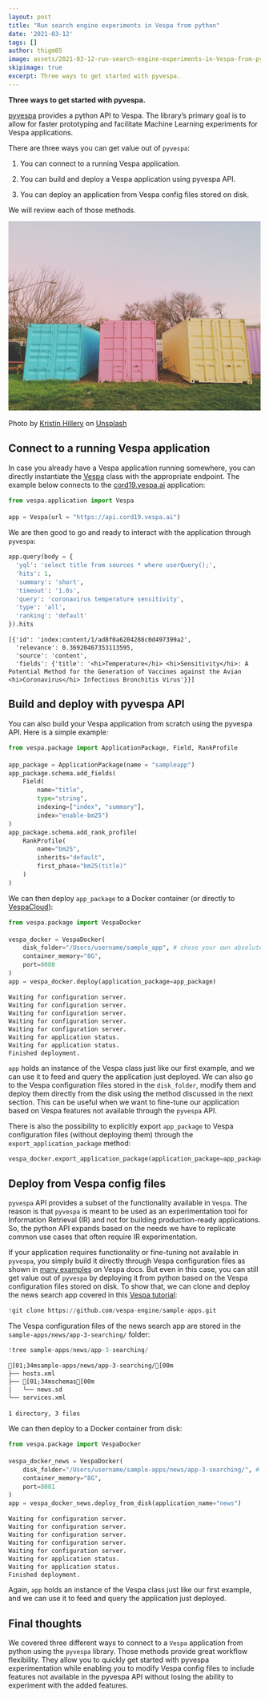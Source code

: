 ```yaml
---
layout: post
title: "Run search engine experiments in Vespa from python"
date: '2021-03-12'
tags: []
author: thigm85
image: assets/2021-03-12-run-search-engine-experiments-in-Vespa-from-python/figure_2.jpg
skipimage: true
excerpt: Three ways to get started with pyvespa.
---
```


**Three ways to get started with pyvespa.**

[pyvespa](https://pyvespa.readthedocs.io/en/latest/index.html) provides a python API to Vespa. The library’s primary goal is to allow for faster prototyping and facilitate Machine Learning experiments for Vespa applications. 

There are three ways you can get value out of `pyvespa`: 

1. You can connect to a running Vespa application.

2. You can build and deploy a Vespa application using pyvespa API.

3. You can deploy an application from Vespa config files stored on disk.

We will review each of those methods.

![Decorative image](/assets/2021-03-12-run-search-engine-experiments-in-Vespa-from-python/figure_2.jpg)
<p class="image-credit">Photo by <a href="https://unsplash.com/@kristinhillery?utm_source=unsplash&utm_medium=referral&utm_content=creditCopyText">Kristin Hillery</a> on <a href="/s/photos/shipping-container?utm_source=unsplash&utm_medium=referral&utm_content=creditCopyText">Unsplash</a></p>

##  Connect to a running Vespa application

In case you already have a Vespa application running somewhere, you can directly instantiate the [Vespa](https://pyvespa.readthedocs.io/en/latest/reference-api.html#vespa.application.Vespa) class with the appropriate endpoint. The example below connects to the [cord19.vespa.ai](https://cord19.vespa.ai/) application:


```python
from vespa.application import Vespa

app = Vespa(url = "https://api.cord19.vespa.ai")
```

We are then good to go and ready to interact with the application through `pyvespa`:


```python
app.query(body = {
  'yql': 'select title from sources * where userQuery();',
  'hits': 1,
  'summary': 'short',
  'timeout': '1.0s',
  'query': 'coronavirus temperature sensitivity',
  'type': 'all',
  'ranking': 'default'
}).hits
```

    [{'id': 'index:content/1/ad8f0a6204288c0d497399a2',
      'relevance': 0.36920467353113595,
      'source': 'content',
      'fields': {'title': '<hi>Temperature</hi> <hi>Sensitivity</hi>: A Potential Method for the Generation of Vaccines against the Avian <hi>Coronavirus</hi> Infectious Bronchitis Virus'}}]



## Build and deploy with pyvespa API

You can also build your Vespa application from scratch using the pyvespa API. Here is a simple example:


```python
from vespa.package import ApplicationPackage, Field, RankProfile

app_package = ApplicationPackage(name = "sampleapp")
app_package.schema.add_fields(
    Field(
        name="title", 
        type="string", 
        indexing=["index", "summary"], 
        index="enable-bm25")
)
app_package.schema.add_rank_profile(
    RankProfile(
        name="bm25", 
        inherits="default", 
        first_phase="bm25(title)"
    )
)
```

We can then deploy `app_package` to a Docker container (or directly to [VespaCloud](https://pyvespa.readthedocs.io/en/latest/create-and-deploy-vespa-cloud.html)):


```python
from vespa.package import VespaDocker

vespa_docker = VespaDocker(
    disk_folder="/Users/username/sample_app", # chose your own absolute folder
    container_memory="8G",
    port=8080
)
app = vespa_docker.deploy(application_package=app_package)
```

    Waiting for configuration server.
    Waiting for configuration server.
    Waiting for configuration server.
    Waiting for configuration server.
    Waiting for configuration server.
    Waiting for application status.
    Waiting for application status.
    Finished deployment.


`app` holds an instance of the Vespa class just like our first example, and we can use it to feed and query the application just deployed. We can also go to the Vespa configuration files stored in the `disk_folder`, modify them and deploy them directly from the disk using the method discussed in the next section. This can be useful when we want to fine-tune our application based on Vespa features not available through the `pyvespa` API.

There is also the possibility to explicitly export `app_package` to Vespa configuration files (without deploying them) through the `export_application_package` method:


```python
vespa_docker.export_application_package(application_package=app_package)
```

## Deploy from Vespa config files

`pyvespa` API provides a subset of the functionality available in `Vespa`. The reason is that `pyvespa` is meant to be used as an experimentation tool for Information Retrieval (IR) and not for building production-ready applications. So, the python API expands based on the needs we have to replicate common use cases that often require IR  experimentation.

If your application requires functionality or fine-tuning not available in `pyvespa`, you simply build it directly through Vespa configuration files as shown in [many examples](https://docs.vespa.ai/en/getting-started.html) on Vespa docs. But even in this case, you can still get value out of `pyvespa` by deploying it from python based on the Vespa configuration files stored on disk. To show that, we can clone and deploy the news search app covered in this [Vespa tutorial](https://docs.vespa.ai/en/tutorials/news-3-searching.html):


```python
!git clone https://github.com/vespa-engine/sample-apps.git
```

The Vespa configuration files of the news search app are stored in the `sample-apps/news/app-3-searching/` folder:


```python
!tree sample-apps/news/app-3-searching/
```

    [01;34msample-apps/news/app-3-searching/[00m
    ├── hosts.xml
    ├── [01;34mschemas[00m
    │   └── news.sd
    └── services.xml
    
    1 directory, 3 files


We can then deploy to a Docker container from disk:


```python
from vespa.package import VespaDocker

vespa_docker_news = VespaDocker(
    disk_folder="/Users/username/sample-apps/news/app-3-searching/", # Docker requires absolute path
    container_memory="8G", 
    port=8081
)
app = vespa_docker_news.deploy_from_disk(application_name="news")
```

    Waiting for configuration server.
    Waiting for configuration server.
    Waiting for configuration server.
    Waiting for configuration server.
    Waiting for configuration server.
    Waiting for application status.
    Waiting for application status.
    Finished deployment.


Again, `app` holds an instance of the Vespa class just like our first example, and we can use it to feed and query the application just deployed. 

## Final thoughts

We covered three different ways to connect to a `Vespa` application from python using the `pyvespa` library. Those methods provide great workflow flexibility. They allow you to quickly get started with pyvespa experimentation while enabling you to modify Vespa config files to include features not available in the pyvespa API without losing the ability to experiment with the added features.
